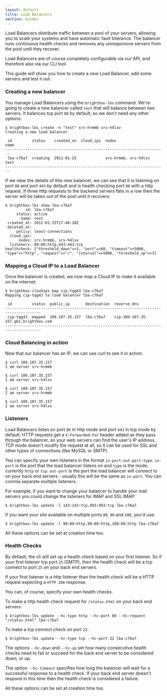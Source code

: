 ```yaml
---
layout: default
title: Load Balancers
section: Guides
---
```


Load Balancers distribute traffic between a pool of your servers,
allowing you to scale your systems and have automatic fault
tolerance. The balancer runs continuous health checks and removes any
unresponsive servers from the pool until they recover.

Load Balancers are of course completely configurable via our API, and
therefore also via our CLI tool.

This guide will show you how to create a new Load Balancer, add some
servers and test it out.


### Creating a new balancer

You manage Load Balancers using the `brightbox-lbs` command. We're
going to create a new balancer called `test` that will balance between
two servers. It balances tcp port `80` by default, so we don't need
any other options:

    $ brightbox-lbs create -n "test" srv-hrmmb srv-h4lxv
    Creating a new load balancer
    
     id         status    created_on  cloud_ips  nodes                 name
    ------------------------------------------------------------------------
     lba-c76a7  creating  2011-01-25             srv-hrmmb, srv-h4lxv  test
    ------------------------------------------------------------------------

If we view the details of this new balancer, we can see that it is
listening on port `80` and port `443` by default and is health
checking port `80` with a http request. If three http requests to the
backend servers fails in a row then the server will be taken out of
the pool until it recovers:

    $ brightbox-lbs show lba-c76a7
             id: lba-c76a7
         status: active
           name: test
     created_at: 2011-01-25T17:48:20Z
     deleted_at: 
         policy: least-connections
      cloud_ips: 
          nodes: srv-hrmmb, srv-h4lxv
      listeners: 80:80:http,443:443:tcp
    healthcheck: {"threshold_down"=>3, "port"=>80, "timeout"=>5000, "type"=>"http", "request"=>"/", "interval"=>5000, "threshold_up"=>3}

### Mapping a Cloud IP to a Load Balancer

Once the balancer is created, we now map a Cloud IP to make it
available on the internet:

    $ brightbox-cloudips map cip-tqg43 lba-c76a7
    Mapping cip-tqg43 to load balancer lba-c76a7
    
     id         status  public_ip       destination  reverse_dns                         
    --------------------------------------------------------------------------------------
     cip-tqg43  mapped  109.107.35.157  lba-c76a7    cip-109-107-35-157.gb1.brightbox.com
    --------------------------------------------------------------------------------------

### Cloud Balancing in action

Now that our balancer has an IP, we can use curl to see it in action:

    $ curl 109.107.35.157
    I am server srv-hrmmb
    
    $ curl 109.107.35.157
    I am server srv-h4lxv
    
    $ curl 109.107.35.157
    I am server srv-hrmmb
    
    $ curl 109.107.35.157
    I am server srv-h4lxv

### Listeners

Load Balancers listen on port `80` in http mode and port `443` in tcp
mode by default. HTTP requests get a `X-Forwarded-For` header added as
they pass through the balancer, so your web servers can find the
user's IP address. TCP mode doesn't modify the request at all, so it
can be used for SSL and other types of connections (like MySQL or
SMTP).

You can specify your own listeners in the format
`in-port:out-port:type`. `in-port` is the port that the load balancer
listens on and `type` is the mode, currently `http` or
`tcp`. `out-port` is the port the load balancer will connect to on
your back end servers - usually this will be the same as
`in-port`. You can comma separate multiple listeners.

For example, if you want to change your balancer to handle your mail
servers you could change the listeners for IMAP and SSL IMAP:

    $ brightbox-lbs update -l 143:143:tcp,993:993:tcp lba-c76a7

If you want your site available on multiple ports `80`, `90` and `100`,
you'd use:

    $ brightbox-lbs update -l 80:80:http,90:80:http,100:80:http lba-c76a7

All these options can be set at creation time too.


### Health Checks

By default, the cli will set up a health check based on your first
listener. So if your first listener tcp port `25` (SMTP), then the
health check will be a tcp connect to port `25` on your back end
servers.

If your first listener is a http listener than the health check will
be a HTTP request expecting a `HTTP 200` response.

You can, of course, specify your own health checks.

To make a http health check request for `/status.html` on your back
end servers:

    $ brightbox-lbs update --hc-type http --hc-port 80 --hc-request "/status.html" lba-c76a7

To make a tcp connect check on port `22`:

    $ brightbox-lbs update --hc-type tcp --hc-port 22 lba-c76a7

The options `--hc-down` and `--hc-up` set how many consecutive health
checks need to fail or succeed for the back end server to be
considered down, or up.

The option `--hc-timeout` specifies how long the balancer will wait
for a successful response to a health check. If your back end server
doesn't respond in this time then the health check is considered a
failure.

All these options can be set at creation time too.
